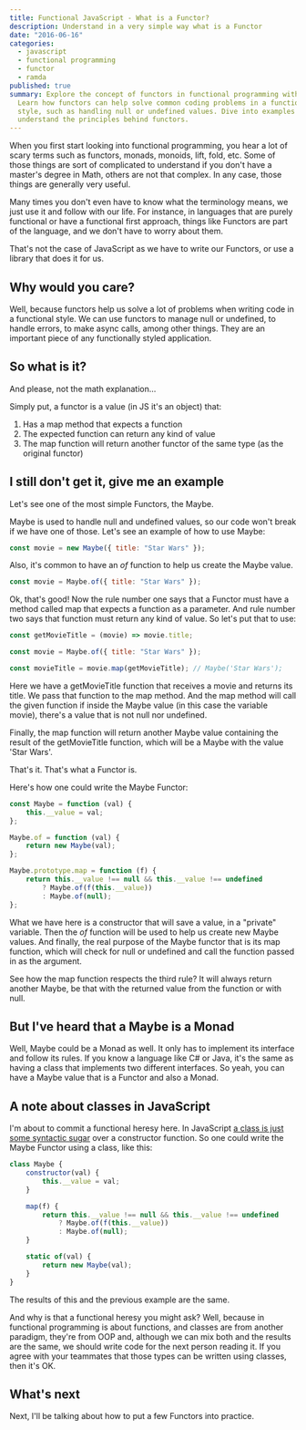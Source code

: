 ```yaml
---
title: Functional JavaScript - What is a Functor?
description: Understand in a very simple way what is a Functor
date: "2016-06-16"
categories:
  - javascript
  - functional programming
  - functor
  - ramda
published: true
summary: Explore the concept of functors in functional programming with JavaScript.
  Learn how functors can help solve common coding problems in a functional
  style, such as handling null or undefined values. Dive into examples and
  understand the principles behind functors.
---
```


When you first start looking into functional programming, you hear a lot of
scary terms such as functors, monads, monoids, lift, fold, etc. Some of those
things are sort of complicated to understand if you don't have a master's degree
in Math, others are not that complex. In any case, those things are generally
very useful.

Many times you don't even have to know what the terminology means, we just use
it and follow with our life. For instance, in languages that are purely
functional or have a functional first approach, things like Functors are part of
the language, and we don't have to worry about them.

That's not the case of JavaScript as we have to write our Functors, or use a
library that does it for us.

## Why would you care?

Well, because functors help us solve a lot of problems when writing code in a
functional style. We can use functors to manage null or undefined, to handle
errors, to make async calls, among other things. They are an important piece of
any functionally styled application.

## So what is it?

And please, not the math explanation...

Simply put, a functor is a value (in JS it's an object) that:

1.  Has a map method that expects a function
2.  The expected function can return any kind of value
3.  The map function will return another functor of the same type (as the
    original functor)

## I still don't get it, give me an example

Let's see one of the most simple Functors, the Maybe.

Maybe is used to handle null and undefined values, so our code won't break if we
have one of those. Let's see an example of how to use Maybe:

```js
const movie = new Maybe({ title: "Star Wars" });
```

Also, it's common to have an _of_ function to help us create the Maybe value.

```js
const movie = Maybe.of({ title: "Star Wars" });
```

Ok, that's good! Now the rule number one says that a Functor must have a method
called map that expects a function as a parameter. And rule number two says that
function must return any kind of value. So let's put that to use:

```js
const getMovieTitle = (movie) => movie.title;

const movie = Maybe.of({ title: "Star Wars" });

const movieTitle = movie.map(getMovieTitle); // Maybe('Star Wars');
```

Here we have a getMovieTitle function that receives a movie and returns its
title. We pass that function to the map method. And the map method will call the
given function if inside the Maybe value (in this case the variable movie),
there's a value that is not null nor undefined.

Finally, the map function will return another Maybe value containing the result
of the getMovieTitle function, which will be a Maybe with the value 'Star Wars'.

That's it. That's what a Functor is.

Here's how one could write the Maybe Functor:

```js
const Maybe = function (val) {
	this.__value = val;
};

Maybe.of = function (val) {
	return new Maybe(val);
};

Maybe.prototype.map = function (f) {
	return this.__value !== null && this.__value !== undefined
		? Maybe.of(f(this.__value))
		: Maybe.of(null);
};
```

What we have here is a constructor that will save a value, in a "private"
variable. Then the _of_ function will be used to help us create new Maybe
values. And finally, the real purpose of the Maybe functor that is its map
function, which will check for null or undefined and call the function passed in
as the argument.

See how the map function respects the third rule? It will always return another
Maybe, be that with the returned value from the function or with null.

## But I've heard that a Maybe is a Monad

Well, Maybe could be a Monad as well. It only has to implement its interface and
follow its rules. If you know a language like C# or Java, it's the same as
having a class that implements two different interfaces. So yeah, you can have a
Maybe value that is a Functor and also a Monad.

## A note about classes in JavaScript

I'm about to commit a functional heresy here. In JavaScript
[a class is just some syntactic sugar](/blog/talking-about-es15-classes/) over a
constructor function. So one could write the Maybe Functor using a class, like
this:

```js
class Maybe {
	constructor(val) {
		this.__value = val;
	}

	map(f) {
		return this.__value !== null && this.__value !== undefined
			? Maybe.of(f(this.__value))
			: Maybe.of(null);
	}

	static of(val) {
		return new Maybe(val);
	}
}
```

The results of this and the previous example are the same.

And why is that a functional heresy you might ask? Well, because in functional
programming is about functions, and classes are from another paradigm, they're
from OOP and, although we can mix both and the results are the same, we should
write code for the next person reading it. If you agree with your teammates that
those types can be written using classes, then it's OK.

## What's next

Next, I'll be talking about how to put a few Functors into practice.
